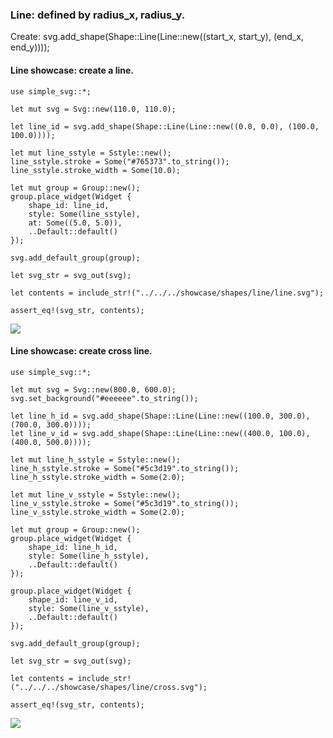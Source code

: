 ### Line: defined by radius_x, radius_y.

Create: svg.add_shape(Shape::Line(Line::new((start_x, start_y), (end_x, end_y))));

#### Line showcase: create a line.

```
use simple_svg::*;

let mut svg = Svg::new(110.0, 110.0);

let line_id = svg.add_shape(Shape::Line(Line::new((0.0, 0.0), (100.0, 100.0))));

let mut line_sstyle = Sstyle::new();
line_sstyle.stroke = Some("#765373".to_string());
line_sstyle.stroke_width = Some(10.0);

let mut group = Group::new();
group.place_widget(Widget {
    shape_id: line_id,
    style: Some(line_sstyle),
    at: Some((5.0, 5.0)),
    ..Default::default()
});

svg.add_default_group(group);

let svg_str = svg_out(svg);

let contents = include_str!("../../../showcase/shapes/line/line.svg");

assert_eq!(svg_str, contents);
```

![](../../../../../../showcase/shapes/line/line.svg)

#### Line showcase: create cross line.

```
use simple_svg::*;

let mut svg = Svg::new(800.0, 600.0);
svg.set_background("#eeeeee".to_string());

let line_h_id = svg.add_shape(Shape::Line(Line::new((100.0, 300.0), (700.0, 300.0))));
let line_v_id = svg.add_shape(Shape::Line(Line::new((400.0, 100.0), (400.0, 500.0))));

let mut line_h_sstyle = Sstyle::new();
line_h_sstyle.stroke = Some("#5c3d19".to_string());
line_h_sstyle.stroke_width = Some(2.0);

let mut line_v_sstyle = Sstyle::new();
line_v_sstyle.stroke = Some("#5c3d19".to_string());
line_v_sstyle.stroke_width = Some(2.0);

let mut group = Group::new();
group.place_widget(Widget {
    shape_id: line_h_id,
    style: Some(line_h_sstyle),
    ..Default::default()
});

group.place_widget(Widget {
    shape_id: line_v_id,
    style: Some(line_v_sstyle),
    ..Default::default()
});

svg.add_default_group(group);

let svg_str = svg_out(svg);

let contents = include_str!("../../../showcase/shapes/line/cross.svg");

assert_eq!(svg_str, contents);
```

![](../../../../../../showcase/shapes/line/cross.svg)

